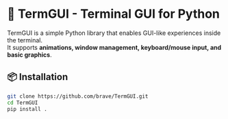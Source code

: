 # 🚀 TermGUI - Terminal GUI for Python

TermGUI is a simple Python library that enables GUI-like experiences inside the terminal.  
It supports **animations, window management, keyboard/mouse input, and basic graphics**.

## 📦 Installation
```bash
git clone https://github.com/brave/TermGUI.git
cd TermGUI
pip install .
